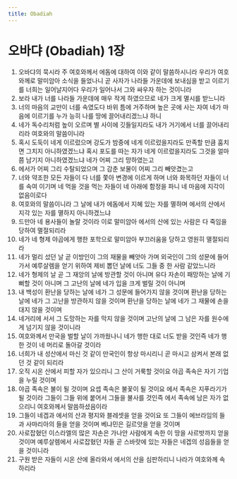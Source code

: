 ```yaml
---
title: Obadiah
---
```


# 오바댜 (Obadiah) 1장
1. 오바댜의 묵시라 주 여호와께서 에돔에 대하여 이와 같이 말씀하시니라 우리가 여호와께로 말미암아 소식을 들었나니 곧 사자가 나라들 가운데에 보내심을 받고 이르기를 너희는 일어날지어다 우리가 일어나서 그와 싸우자 하는 것이니라
1. 보라 내가 너를 나라들 가운데에 매우 작게 하였으므로 네가 크게 멸시를 받느니라
1. 너의 마음의 교만이 너를 속였도다 바위 틈에 거주하며 높은 곳에 사는 자여 네가 마음에 이르기를 누가 능히 나를 땅에 끌어내리겠느냐 하니
1. 네가 독수리처럼 높이 오르며 별 사이에 깃들일지라도 내가 거기에서 너를 끌어내리리라 여호와의 말씀이니라
1. 혹시 도둑이 네게 이르렀으며 강도가 밤중에 네게 이르렀을지라도 만족할 만큼 훔치면 그치지 아니하였겠느냐 혹시 포도를 따는 자가 네게 이르렀을지라도 그것을 얼마쯤 남기지 아니하였겠느냐 네가 어찌 그리 망하였는고
1. 에서가 어찌 그리 수탈되었으며 그 감춘 보물이 어찌 그리 빼앗겼는고
1. 너와 약조한 모든 자들이 다 너를 쫓아 변경에 이르게 하며 너와 화목하던 자들이 너를 속여 이기며 네 먹을 것을 먹는 자들이 네 아래에 함정을 파니 네 마음에 지각이 없음이로다
1. 여호와의 말씀이니라 그 날에 내가 에돔에서 지혜 있는 자를 멸하며 에서의 산에서 지각 있는 자를 멸하지 아니하겠느냐
1. 드만아 네 용사들이 놀랄 것이라 이로 말미암아 에서의 산에 있는 사람은 다 죽임을 당하여 멸절되리라
1. 네가 네 형제 야곱에게 행한 포학으로 말미암아 부끄러움을 당하고 영원히 멸절되리라
1. 네가 멀리 섰던 날 곧 이방인이 그의 재물을 빼앗아 가며 외국인이 그의 성문에 들어가서 예루살렘을 얻기 위하여 제비 뽑던 날에 너도 그들 중 한 사람 같았느니라
1. 네가 형제의 날 곧 그 재앙의 날에 방관할 것이 아니며 유다 자손이 패망하는 날에 기뻐할 것이 아니며 그 고난의 날에 네가 입을 크게 벌릴 것이 아니며
1. 내 백성이 환난을 당하는 날에 네가 그 성문에 들어가지 않을 것이며 환난을 당하는 날에 네가 그 고난을 방관하지 않을 것이며 환난을 당하는 날에 네가 그 재물에 손을 대지 않을 것이며
1. 네거리에 서서 그 도망하는 자를 막지 않을 것이며 고난의 날에 그 남은 자를 원수에게 넘기지 않을 것이니라
1. 여호와께서 만국을 벌할 날이 가까웠나니 네가 행한 대로 너도 받을 것인즉 네가 행한 것이 네 머리로 돌아갈 것이라
1. 너희가 내 성산에서 마신 것 같이 만국인이 항상 마시리니 곧 마시고 삼켜서 본래 없던 것 같이 되리라
1. 오직 시온 산에서 피할 자가 있으리니 그 산이 거룩할 것이요 야곱 족속은 자기 기업을 누릴 것이며
1. 야곱 족속은 불이 될 것이며 요셉 족속은 불꽃이 될 것이요 에서 족속은 지푸라기가 될 것이라 그들이 그들 위에 붙어서 그들을 불사를 것인즉 에서 족속에 남은 자가 없으리니 여호와께서 말씀하셨음이라
1. 그들이 네겝과 에서의 산과 평지와 블레셋을 얻을 것이요 또 그들이 에브라임의 들과 사마리아의 들을 얻을 것이며 베냐민은 길르앗을 얻을 것이며
1. 사로잡혔던 이스라엘의 많은 자손은 가나안 사람에게 속한 이 땅을 사르밧까지 얻을 것이며 예루살렘에서 사로잡혔던 자들 곧 스바랏에 있는 자들은 네겝의 성읍들을 얻을 것이니라
1. 구원 받은 자들이 시온 산에 올라와서 에서의 산을 심판하리니 나라가 여호와께 속하리라